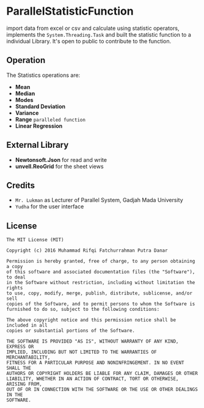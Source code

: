 # ParallelStatisticFunction

import data from excel or csv and calculate using statistic operators, implements the `System.Threading.Task`
and built the statistic function to a individual Library. It's open to public to contribute to the function.


Operation
---------
The Statistics operations are:
* **Mean**
* **Median**
* **Modes**
* **Standard Deviation**
* **Variance**
* **Range**	`paralleled function`
* **Linear Regression**

External Library
----------------
* **Newtonsoft.Json** for read and write
* **unvell.ReoGrid** for the sheet views

Credits
-------
* `Mr. Lukman` as Lecturer of Parallel System, Gadjah Mada University
* `Yudha` for the user interface

License
-------

	The MIT License (MIT)
	
	Copyright (c) 2016 Muhammad Rifqi Fatchurrahman Putra Danar
	
	Permission is hereby granted, free of charge, to any person obtaining a copy
	of this software and associated documentation files (the "Software"), to deal
	in the Software without restriction, including without limitation the rights
	to use, copy, modify, merge, publish, distribute, sublicense, and/or sell
	copies of the Software, and to permit persons to whom the Software is
	furnished to do so, subject to the following conditions:
	
	The above copyright notice and this permission notice shall be included in all
	copies or substantial portions of the Software.
	
	THE SOFTWARE IS PROVIDED "AS IS", WITHOUT WARRANTY OF ANY KIND, EXPRESS OR
	IMPLIED, INCLUDING BUT NOT LIMITED TO THE WARRANTIES OF MERCHANTABILITY,
	FITNESS FOR A PARTICULAR PURPOSE AND NONINFRINGEMENT. IN NO EVENT SHALL THE
	AUTHORS OR COPYRIGHT HOLDERS BE LIABLE FOR ANY CLAIM, DAMAGES OR OTHER
	LIABILITY, WHETHER IN AN ACTION OF CONTRACT, TORT OR OTHERWISE, ARISING FROM,
	OUT OF OR IN CONNECTION WITH THE SOFTWARE OR THE USE OR OTHER DEALINGS IN THE
	SOFTWARE.